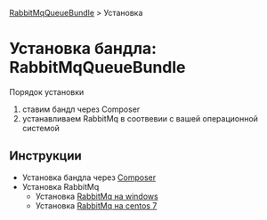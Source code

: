 [RabbitMqQueueBundle](https://saqot.github.io/RabbitMqQueueBundle/) > Установка

# Установка бандла: RabbitMqQueueBundle

Порядок установки
1. ставим бандл через Composer
2. устанавливаем RabbitMq в соотвевии с вашей операционной системой

## Инструкции

* Установка бандла через [Composer](composer.md)
* Установка RabbitMq
	* Установка [RabbitMq на windows](rabbitmq-windows.md)
	* Установка [RabbitMq на centos 7](rabbitmq-centos7.md) 
